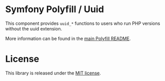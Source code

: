 Symfony Polyfill / Uuid
========================

This component provides `uuid_*` functions to users who run PHP versions without the uuid extension.

More information can be found in the
[main Polyfill README](https://github.com/symfony/polyfill/blob/main/README.md).

License
=======

This library is released under the [MIT license](LICENSE).
